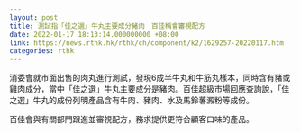 ```yaml
---
layout: post
title: 測試指「佳之選」牛丸主要成分豬肉　百佳稱會審視配方
date: 2022-01-17 18:13:14.000000000 +08:00
link: https://news.rthk.hk/rthk/ch/component/k2/1629257-20220117.htm
categories: rthk
---
```


消委會就市面出售的肉丸進行測試，發現6成半牛丸和牛筋丸樣本，同時含有豬或雞肉成分，當中「佳之選」牛丸主要成分是豬肉。百佳超級市場回應查詢說，「佳之選」牛丸的成份列明產品含有牛肉、豬肉、水及馬鈴薯澱粉等成份。

百佳會與有關部門跟進並審視配方，務求提供更符合顧客口味的產品。
